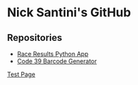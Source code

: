 # Nick Santini's GitHub
## Repositories
* [Race Results Python App](https://github.com/npsantini/race-results)
* [Code 39 Barcode Generator](https://github.com/npsantini/Code-39-Barcode-Generator)



[Test Page](https://npsantini.github.io/test)
